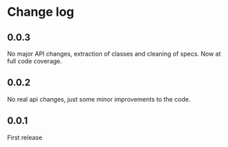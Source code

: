 # Change log

## 0.0.3
  No major API changes, extraction of classes and cleaning of specs.
  Now at full code coverage.

## 0.0.2
 No real api changes, just some minor improvements to the code.

## 0.0.1
 First release
